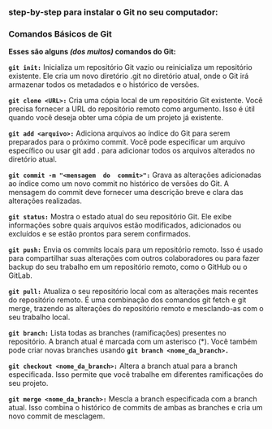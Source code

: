 ### step-by-step para instalar o Git no seu computador:


### Comandos Básicos de Git
**Esses são alguns *(dos muitos)* comandos do Git:**

**`git init:`** Inicializa um repositório Git vazio ou reinicializa um repositório existente. Ele cria um novo diretório .git no diretório atual, onde o Git irá armazenar todos os metadados e o histórico de versões.

**`git clone <URL>:`** Cria uma cópia local de um repositório Git existente. Você precisa fornecer a URL do repositório remoto como argumento. Isso é útil quando você deseja obter uma cópia de um projeto já existente.

**`git add <arquivo>:`** Adiciona arquivos ao índice do Git para serem preparados para o próximo commit. Você pode especificar um arquivo específico ou usar git add . para adicionar todos os arquivos alterados no diretório atual.

**`git commit -m "<mensagem  do  commit>":`** Grava as alterações adicionadas ao índice como um novo commit no histórico de versões do Git. A mensagem do commit deve fornecer uma descrição breve e clara das alterações realizadas.

**`git status:`** Mostra o estado atual do seu repositório Git. Ele exibe informações sobre quais arquivos estão modificados, adicionados ou excluídos e se estão prontos para serem confirmados.

**`git push:`** Envia os commits locais para um repositório remoto. Isso é usado para compartilhar suas alterações com outros colaboradores ou para fazer backup do seu trabalho em um repositório remoto, como o GitHub ou o GitLab.

**`git pull:`** Atualiza o seu repositório local com as alterações mais recentes do repositório remoto. É uma combinação dos comandos git fetch e git merge, trazendo as alterações do repositório remoto e mesclando-as com o seu trabalho local.

**`git branch:`** Lista todas as branches (ramificações) presentes no repositório. A branch atual é marcada com um asterisco (*). Você também pode criar novas branches usando **`git branch <nome_da_branch>.`**

**`git checkout <nome_da_branch>:`** Altera a branch atual para a branch especificada. Isso permite que você trabalhe em diferentes ramificações do seu projeto.

**`git merge <nome_da_branch>:`** Mescla a branch especificada com a branch atual. Isso combina o histórico de commits de ambas as branches e cria um novo commit de mesclagem.
